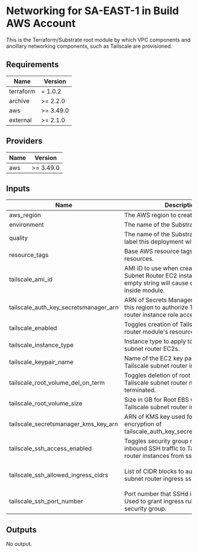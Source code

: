 # Networking for SA-EAST-1 in Build AWS Account

This is the Terraform/Substrate root module by which VPC components and ancillary networking components, such as Tailscale are provisioned.

## Requirements

| Name | Version |
|------|---------|
| terraform | = 1.0.2 |
| archive | >= 2.2.0 |
| aws | >= 3.49.0 |
| external | >= 2.1.0 |

## Providers

| Name | Version |
|------|---------|
| aws | >= 3.49.0 |

## Inputs

| Name | Description | Type | Default | Required |
|------|-------------|------|---------|:--------:|
| aws\_region | The AWS region to create resources in. | `string` | n/a | yes |
| environment | The name of the Substrate environment. | `string` | n/a | yes |
| quality | The name of the Substrate quality to label this deployment with. | `string` | `"default"` | no |
| resource\_tags | Base AWS resource tags to apply to any resources. | `map(any)` | `{}` | no |
| tailscale\_ami\_id | AMI ID to use when creating Tailscale Subnet Router EC2 instance(s). An empty string will cause dynamic lookup inside module. | `string` | `""` | no |
| tailscale\_auth\_key\_secretsmanager\_arn | ARN of Secrets Manager secret within this region to authorize Tailscale subnet router instance role access to. | `string` | n/a | yes |
| tailscale\_enabled | Toggles creation of Tailscale subnet router module's resources. | `bool` | `true` | no |
| tailscale\_instance\_type | Instance type to apply to Tailscale subnet router EC2s. | `string` | `"t3.micro"` | no |
| tailscale\_keypair\_name | Name of the EC2 key pair to apply to the Tailscale subnet router instances. | `string` | `"readyset-devops"` | no |
| tailscale\_root\_volume\_del\_on\_term | Toggles deletion of root volume after Tailscale subnet router nodes are terminated. | `bool` | `true` | no |
| tailscale\_root\_volume\_size | Size in GB for Root EBS volume of Tailscale subnet router instances. | `number` | `30` | no |
| tailscale\_secretsmanager\_kms\_key\_arn | ARN of KMS key used for at-rest encryption of tailscale\_auth\_key\_secretsmanager\_arns. | `string` | `""` | no |
| tailscale\_ssh\_access\_enabled | Toggles security group rule to allow inbound SSH traffic to Tailscale subnet router instances from ssh\_allowed\_cidrs | `bool` | `false` | no |
| tailscale\_ssh\_allowed\_ingress\_cidrs | List of CIDR blocks to authorize Tailscale subnet router ingress ssh traffic from. | `list(string)` | <pre>[<br>  "10.0.0.0/8"<br>]</pre> | no |
| tailscale\_ssh\_port\_number | Port number that SSHd is listening on. Used to grant ingress rules on Tailscale security group. | `number` | `22` | no |

## Outputs

No output.
